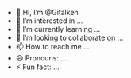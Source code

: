 - 👋 Hi, I’m @Gitalken
- 👀 I’m interested in ...
- 🌱 I’m currently learning ...
- 💞️ I’m looking to collaborate on ...
- 📫 How to reach me ...
- 😄 Pronouns: ...
- ⚡ Fun fact: ...

<!---
Gitalken/Gitalken is a ✨ special ✨ repository because its `README.md` (this file) appears on your GitHub profile.
You can click the Preview link to take a look at your changes.
--->
